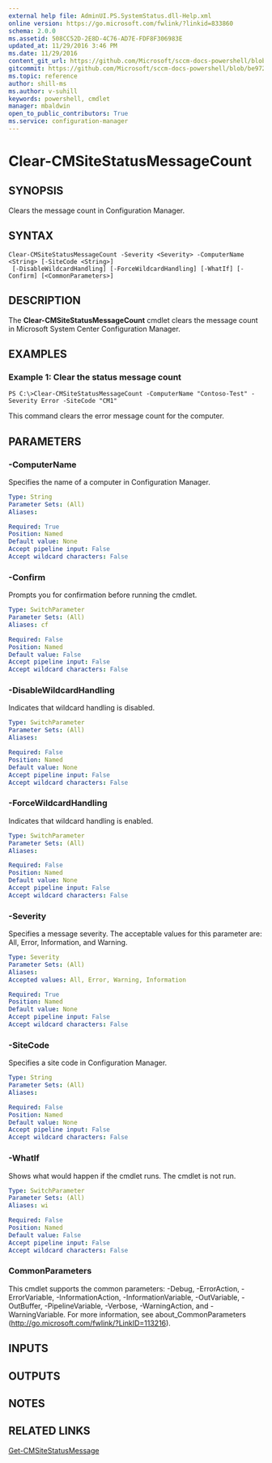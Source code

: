 ```yaml
---
external help file: AdminUI.PS.SystemStatus.dll-Help.xml
online version: https://go.microsoft.com/fwlink/?linkid=833860
schema: 2.0.0
ms.assetid: 508CC52D-2E8D-4C76-AD7E-FDF8F306983E
updated_at: 11/29/2016 3:46 PM
ms.date: 11/29/2016
content_git_url: https://github.com/Microsoft/sccm-docs-powershell/blob/master/sccm-cmdlets/ConfigurationManager/vlatest/Clear-CMSiteStatusMessageCount.md
gitcommit: https://github.com/Microsoft/sccm-docs-powershell/blob/be9723fe908914c0e1ed2689b3ffaa3b56f1b53b/sccm-cmdlets/ConfigurationManager/vlatest/Clear-CMSiteStatusMessageCount.md
ms.topic: reference
author: shill-ms
ms.author: v-suhill
keywords: powershell, cmdlet
manager: mbaldwin
open_to_public_contributors: True
ms.service: configuration-manager
---
```


# Clear-CMSiteStatusMessageCount

## SYNOPSIS
Clears the message count in Configuration Manager.

## SYNTAX

```
Clear-CMSiteStatusMessageCount -Severity <Severity> -ComputerName <String> [-SiteCode <String>]
 [-DisableWildcardHandling] [-ForceWildcardHandling] [-WhatIf] [-Confirm] [<CommonParameters>]
```

## DESCRIPTION
The **Clear-CMSiteStatusMessageCount** cmdlet clears the message count in Microsoft System Center Configuration Manager.

## EXAMPLES

### Example 1: Clear the status message count
```
PS C:\>Clear-CMSiteStatusMessageCount -ComputerName "Contoso-Test" -Severity Error -SiteCode "CM1"
```

This command clears the error message count for the computer.

## PARAMETERS

### -ComputerName
Specifies the name of a computer in Configuration Manager.

```yaml
Type: String
Parameter Sets: (All)
Aliases: 

Required: True
Position: Named
Default value: None
Accept pipeline input: False
Accept wildcard characters: False
```

### -Confirm
Prompts you for confirmation before running the cmdlet.

```yaml
Type: SwitchParameter
Parameter Sets: (All)
Aliases: cf

Required: False
Position: Named
Default value: False
Accept pipeline input: False
Accept wildcard characters: False
```

### -DisableWildcardHandling
Indicates that wildcard handling is disabled.

```yaml
Type: SwitchParameter
Parameter Sets: (All)
Aliases: 

Required: False
Position: Named
Default value: None
Accept pipeline input: False
Accept wildcard characters: False
```

### -ForceWildcardHandling
Indicates that wildcard handling is enabled.

```yaml
Type: SwitchParameter
Parameter Sets: (All)
Aliases: 

Required: False
Position: Named
Default value: None
Accept pipeline input: False
Accept wildcard characters: False
```

### -Severity
Specifies a message severity.
The acceptable values for this parameter are: All, Error, Information, and Warning.

```yaml
Type: Severity
Parameter Sets: (All)
Aliases: 
Accepted values: All, Error, Warning, Information

Required: True
Position: Named
Default value: None
Accept pipeline input: False
Accept wildcard characters: False
```

### -SiteCode
Specifies a site code in Configuration Manager.

```yaml
Type: String
Parameter Sets: (All)
Aliases: 

Required: False
Position: Named
Default value: None
Accept pipeline input: False
Accept wildcard characters: False
```

### -WhatIf
Shows what would happen if the cmdlet runs.
The cmdlet is not run.

```yaml
Type: SwitchParameter
Parameter Sets: (All)
Aliases: wi

Required: False
Position: Named
Default value: False
Accept pipeline input: False
Accept wildcard characters: False
```

### CommonParameters
This cmdlet supports the common parameters: -Debug, -ErrorAction, -ErrorVariable, -InformationAction, -InformationVariable, -OutVariable, -OutBuffer, -PipelineVariable, -Verbose, -WarningAction, and -WarningVariable. For more information, see about_CommonParameters (http://go.microsoft.com/fwlink/?LinkID=113216).

## INPUTS

## OUTPUTS

## NOTES

## RELATED LINKS

[Get-CMSiteStatusMessage](xref:ConfigurationManager/vlatest/Get-CMSiteStatusMessage.md)


